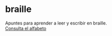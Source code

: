 # braille
Apuntes para aprender a leer y escribir en braille.  
[Consulta el alfabeto](https://rgmagadan.github.io/braille/braille.xml)